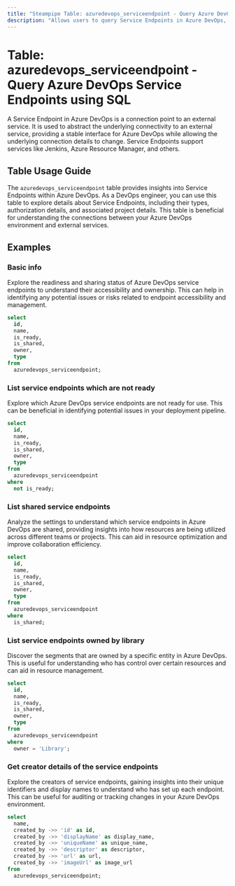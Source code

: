 ```yaml
---
title: "Steampipe Table: azuredevops_serviceendpoint - Query Azure DevOps Service Endpoints using SQL"
description: "Allows users to query Service Endpoints in Azure DevOps, gaining visibility on the connections between Azure DevOps and external services."
---
```


# Table: azuredevops_serviceendpoint - Query Azure DevOps Service Endpoints using SQL

A Service Endpoint in Azure DevOps is a connection point to an external service. It is used to abstract the underlying connectivity to an external service, providing a stable interface for Azure DevOps while allowing the underlying connection details to change. Service Endpoints support services like Jenkins, Azure Resource Manager, and others.

## Table Usage Guide

The `azuredevops_serviceendpoint` table provides insights into Service Endpoints within Azure DevOps. As a DevOps engineer, you can use this table to explore details about Service Endpoints, including their types, authorization details, and associated project details. This table is beneficial for understanding the connections between your Azure DevOps environment and external services.

## Examples

### Basic info
Explore the readiness and sharing status of Azure DevOps service endpoints to understand their accessibility and ownership. This can help in identifying any potential issues or risks related to endpoint accessibility and management.

```sql
select
  id,
  name,
  is_ready,
  is_shared,
  owner,
  type
from
  azuredevops_serviceendpoint;
```

### List service endpoints which are not ready
Explore which Azure DevOps service endpoints are not ready for use. This can be beneficial in identifying potential issues in your deployment pipeline.

```sql
select
  id,
  name,
  is_ready,
  is_shared,
  owner,
  type
from
  azuredevops_serviceendpoint
where
  not is_ready;
```

### List shared service endpoints
Analyze the settings to understand which service endpoints in Azure DevOps are shared, providing insights into how resources are being utilized across different teams or projects. This can aid in resource optimization and improve collaboration efficiency.

```sql
select
  id,
  name,
  is_ready,
  is_shared,
  owner,
  type
from
  azuredevops_serviceendpoint
where
  is_shared;
```

### List service endpoints owned by library
Discover the segments that are owned by a specific entity in Azure DevOps. This is useful for understanding who has control over certain resources and can aid in resource management.

```sql
select
  id,
  name,
  is_ready,
  is_shared,
  owner,
  type
from
  azuredevops_serviceendpoint
where
  owner = 'Library';
```

### Get creator details of the service endpoints
Explore the creators of service endpoints, gaining insights into their unique identifiers and display names to understand who has set up each endpoint. This can be useful for auditing or tracking changes in your Azure DevOps environment.

```sql
select
  name,
  created_by ->> 'id' as id,
  created_by ->> 'displayName' as display_name,
  created_by ->> 'uniqueName' as unique_name,
  created_by ->> 'descriptor' as descriptor,
  created_by ->> 'url' as url,
  created_by ->> 'imageUrl' as image_url
from
  azuredevops_serviceendpoint;
```